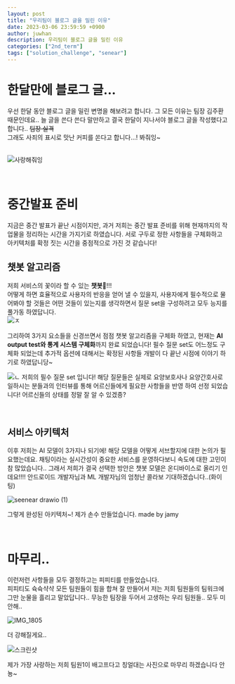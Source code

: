 ```yaml
---
layout: post
title: "우리팀이 블로그 글을 밀린 이유"
date: 2023-03-06 23:59:59 +0900
author: juwhan
description: 우리팀이 블로그 글을 밀린 이유
categories: ["2nd_term"]
tags: ["solution_challenge", "senear"]
---
```


# 한달만에 블로그 글...

우선 한달 동안 블로그 글을 밀린 변명을 해보려고 합니다.
그 모든 이유는 팀장 김주환 때문인데요.. 늘 글을 쓴다 쓴다 말만하고 결국 한달이 지나서야 블로그 글을 작성했다고 합니다.. ~~팀장 실격~~  
그래도 사죄의 표시로 맛난 커피를 쏜다고 합니다...! 봐줘잉~  
<br/>

![사랑해줘잉](https://user-images.githubusercontent.com/78072370/223430528-694557ca-4d63-4604-a854-e40d34b36805.png)

<br/>

# 중간발표 준비

지금은 중간 발표가 끝난 시점이지만, 과거 저희는 중간 발표 준비를 위해 현재까지의 작업물을 정리하는 시간을 가지기로 하였습니다.
서로 구두로 정한 사항들을 구체화하고 아키텍처를 확정 짓는 시간을 중점적으로 가진 것 같습니다!
<br/>

## 챗봇 알고리즘

저희 서비스의 꽃이라 할 수 있는 **챗봇**🤖!!!  
어떻게 하면 효율적으로 사용자의 반응을 얻어 낼 수 있을지, 사용자에게 필수적으로 물어봐야 할 것들은 어떤 것들이 있는지를 생각하면서 질문 set을 구성하려고 모두 능지를 풀가동 하였답니다.  
![ㅈ](https://user-images.githubusercontent.com/78072370/223435941-7ba8bcbd-ff1c-4bc7-b85c-1d0833b9ba53.png)

그리하여 3가지 요소들을 신경쓰면서 점점 챗봇 알고리즘을 구체화 하였고, 현재는 **AI output test와 통계 시스템 구체화**까지 완료 되었습니다! 필수 질문 set도 어느정도 구체화 되었는데 추가적 옵션에 대해서는 확정된 사항들 개발이 다 끝난 시점에 이야기 하기로 하였답니당~

![ㄴ](https://user-images.githubusercontent.com/78072370/223437305-3c333138-4a8a-433a-b6a1-afe63a6a7a9f.png)
저희의 필수 질문 set 입니다! 해당 질문들은 실제로 요양보호사나 요양간호사로 일하시는 분들과의 인터뷰를 통해 어르신들에게 필요한 사항들을 반영 하여 선정 되었습니다! 어르신들의 상태를 정말 잘 알 수 있겠죵?

<br/>

## 서비스 아키텍처

이후 저희는 AI 모델이 3가지나 되기에! 해당 모델을 어떻게 서브할지에 대한 논의가 필요했는데요. 채팅이라는 실시간성이 중요한 서비스를 운영하다보니 속도에 대한 고민이 참 많았습니다.. 그래서 저희가 결국 선택한 방안은 챗봇 모델은 온디바이스로 올리기 인데요!!!! 안드로이드 개발자님과 ML 개발자님의 엄청난 콜라보 기대하겠습니다..(화이팅)

![seenear drawio (1)](https://user-images.githubusercontent.com/78072370/223439858-284ed6a0-d940-409b-92b8-37c14fc9c6d4.png)

그렇게 완성된 아키텍처~! 제가 손수 만들었습니다. made by jamy

<br/>

# 마무리..

이런저런 사항들을 모두 결정하고는 피피티를 만들었습니다.  
피피티도 슉슉샥샥 모든 팀원들이 힘을 합쳐 잘 만들어서 저는 저희 팀원들의 팀워크에 그만 눈물을 흘리고 말았답니다.. 무능한 팀장을 두어서 고생하는 우리 팀원들.. 모두 미안해..

![IMG_1805](https://user-images.githubusercontent.com/78072370/223441333-4933c405-5fb7-475c-ab43-d5e333bb4cb4.PNG)

더 강해질게요..

![스크린샷](https://user-images.githubusercontent.com/78072370/223443179-c814a0ee-ba41-408f-b397-dc2b7e6c69a3.png)

제가 가장 사랑하는 저희 팀원1이 배고프다고 칭얼대는 사진으로 마무리 하겠습니다 안뇽~
